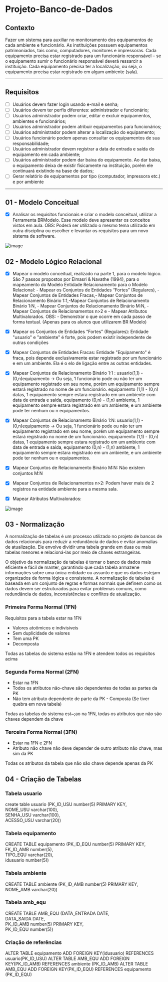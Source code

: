 # Projeto-Banco-de-Dados

## Contexto
Fazer um sistema para auxiliar no monitoramento dos equipamentos de cada ambiente e funcionário. As
instituições possuem equipamentos patrimoniados, tais como, computadores, monitores e impressoras. Cada
equipamento precisa estar registrado para um funcionário responsável – se o equipamento sumir o funcionário
responsável deverá ressarcir a instituição. Cada equipamento precisa ter a localização, ou seja, o equipamento
precisa estar registrado em algum ambiente (sala).

---

## Requisitos

- [ ] Usuários devem fazer login usando e-mail e senha;
- [ ] Usuários devem ter perfis diferentes: administrador e funcionário;
- [ ] Usuários administrador podem criar, editar e excluir equipamentos, ambientes e funcionários;
- [ ] Usuários administrador podem atribuir equipamentos para funcionários;
- [ ] Usuários administrador podem alterar a localização do equipamento;
- [ ] Usuários funcionário podem apenas consultar os equipamentos de sua responsabilidade;
- [ ] Usuários administrador devem registrar a data de entrada e saída do equipamento em cada ambiente;
- [ ] Usuários administrador podem dar baixa do equipamento. Ao dar baixa, o equipamento deixa de existir fisicamente na instituição, porém ele continuará existindo na base de dados;
- [ ] Gerar relatório de equipamentos por tipo (computador, impressora etc.) e por ambiente

---

## 01 - Modelo Conceitual
- [x] Analisar os requisitos funcionais e criar o modelo conceitual, utilizar a Ferramenta BRModelo. Esse modelo deve apresentar os conceitos vistos em aula.
OBS: Poderá ser utilizado o mesmo tema utilizado em outra disciplina ou escolher e levantar os requisitos para um novo sistema de software.

![image](https://user-images.githubusercontent.com/102003274/235305634-e8e3cc98-387c-4723-ab33-fcff5a3b46a6.png)


## 02 - Modelo Lógico Relacional
- [x] Mapear o modelo conceitual, realizado na parte 1, para o modelo lógico. São 7 passos propostos por Elmasri & Navathe (1994), para o mapeamento do Modelo Entidade Relacionamento para o Modelo Relacional: - Mapear os Conjuntos de Entidades “Fortes” (Regulares), - Mapear Conjuntos de Entidades Fracas,- Mapear Conjuntos de Relacionamento Binário 1:1,-Mapear Conjuntos de Relacionamento Binário 1:N, - Mapear Conjuntos de Relacionamento Binário M:N, -Mapear Conjuntos de Relacionamentos n>2 e - Mapear Atributos Multivalorados.
OBS: - Demonstrar o que ocorre em cada passo de forma textual. (Apenas para os alunos que utilizarem BR Modelo)

- [x]  Mapear os Conjuntos de Entidades “Fortes” (Regulares): Entidade "usuario" e "ambiente" é forte, pois podem existir independente de outras condições
- [x]  Mapear Conjuntos de Entidades Fracas: Entidade "Equipamento" é fraca, pois depende exclusivamente estar registrado por um funcionário e em um ambiente. Ela é o elo de ligação entre as outras entidades.
- [x]  Mapear Conjuntos de Relacionamento Binário 1:1 : usuario(1,1) - (0,n)equipamento -> Ou seja, 1 funcionário pode ou não ter um equipamento registrado em seu nome, porém um equipamento sempre estará registrado no nome de um funcionário. equipamento (1,1) - (0,n) datas, 1 equipamento sempre estara registrado em um ambiente com data de entrada e saida, equipamento (0,n) - (1,n) ambiente, 1 equipamento sempre estara registrado em um ambiente, e um ambiente pode ter nenhum ou n equipamentos.
- [x]  Mapear Conjuntos de Relacionamento Binário 1:N: usuario(1,1) - (0,n)equipamento -> Ou seja, 1 funcionário pode ou não ter um equipamento registrado em seu nome, porém um equipamento sempre estará registrado no nome de um funcionário. equipamento (1,1) - (0,n) datas, 1 equipamento sempre estara registrado em um ambiente com data de entrada e saida, equipamento (0,n) - (1,n) ambiente, 1 equipamento sempre estara registrado em um ambiente, e um ambiente pode ter nenhum ou n equipamentos.
- [x]   Mapear Conjuntos de Relacionamento Binário M:N: Não existem conjuntos M:N
- [x]  Mapear Conjuntos de Relacionamentos n>2: Podem haver mais de 2 registros na entidade ambiente para a mesma sala.
- [x]  Mapear Atributos Multivalorados: 

![image](https://user-images.githubusercontent.com/102003274/235305578-cd5767b3-5925-49ae-bed3-a9c22a44957a.png)


## 03 - Normalização

A normalização de tabelas é um processo utilizado no projeto de bancos de dados relacionais para reduzir a redundância de dados e evitar anomalias de atualização. Ele envolve dividir uma tabela grande em duas ou mais tabelas menores e relacioná-las por meio de chaves estrangeiras.

O objetivo da normalização de tabelas é tornar o banco de dados mais eficiente e fácil de manter, garantindo que cada tabela armazene informações sobre uma única entidade ou assunto e que os dados estejam organizados de forma lógica e consistente. A normalização de tabelas é baseada em um conjunto de regras e formas normais que definem como os dados devem ser estruturados para evitar problemas comuns, como redundância de dados, inconsistências e conflitos de atualização.

### Primeira Forma Normal (1FN)

Requisitos para a tabela estar na 1FN
* Valores atoômicos e indivisiveis
* Sem duplicidade de valores
* Tem uma PK
* Decomposta

Todas as tabelas do sistema estão na 1FN e atendem todos os requisitos acima

### Segunda Forma Normal (2FN)

* Estar na 1FN
* Todos os atributos não-chave são dependentes de todas as partes da PK
* Não tem atributo dependente de parte da PK - Composta (Se tiver quebra em nova tabela)

Todas as tabelas do sistema est~;ao na 1FN, todas os atributos que não são chaves dependem da chave

### Terceira Forma Normal (3FN)

* Estar na 1FN e 2FN
* Atributo não chave não deve  depender de outro atributo não chave, mas sim da PK

Todas os atributos da tabela que não são chave depende apenas da PK


## 04 - Criação de Tabelas

### Tabela usuario

create table usuario 
(PK_ID_USU number(5) PRIMARY KEY,  
 NOME_USU varchar(100),  
 SENHA_USU varchar(100),  
 ACESSO_USU varchar(20))

### Tabela equipamento

CREATE TABLE equipamento 
(PK_ID_EQU number(5) PRIMARY KEY,  
 FK_ID_AMB number(5),  
 TIPO_EQU varchar(20),  
 idusuario number(5))
 
### Tabela ambiente

CREATE TABLE ambiente 
(PK_ID_AMB number(5) PRIMARY KEY,  
 NOME_AMB varchar(20))
 
### Tabela amb_equ

CREATE TABLE AMB_EQU 
(DATA_ENTRADA DATE,  
 DATA_SAIDA DATE,  
 PK_ID_AMB number(5) PRIMARY KEY,  
 PK_ID_EQU number(5))
 
### Criação de referências

ALTER TABLE equipamento ADD FOREIGN KEY(idusuario) REFERENCES usuario(PK_ID_USU)
ALTER TABLE AMB_EQU ADD FOREIGN KEY(PK_ID_AMB) REFERENCES ambiente (PK_ID_AMB)
ALTER TABLE AMB_EQU ADD FOREIGN KEY(PK_ID_EQU) REFERENCES equipamento (PK_ID_EQU)

